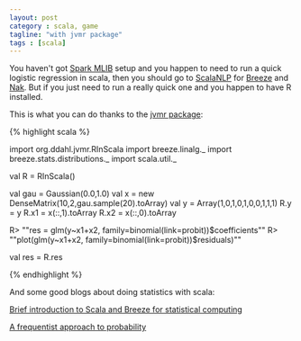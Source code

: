 ```yaml
---
layout: post
category : scala, game
tagline: "with jvmr package"
tags : [scala]
---
```


You haven't got [Spark MLIB](http://spark.apache.org/mllib/) setup and you happen to need to run a quick logistic regression in scala, then you should go to [ScalaNLP](http://www.scalanlp.org/) for [Breeze](https://github.com/scalanlp/breeze) and [Nak](https://github.com/scalanlp/nak). But if you just need to run a really quick one and you happen to have R installed.

<!--more-->

This is what you can do thanks to the [jvmr package](http://dahl.byu.edu/software/jvmr/):

{% highlight scala %}

import org.ddahl.jvmr.RInScala
import breeze.linalg._
import breeze.stats.distributions._
import scala.util._

val R = RInScala()

val gau = Gaussian(0.0,1.0)
val x = new DenseMatrix(10,2,gau.sample(20).toArray)
val y = Array(1,0,1,0,1,0,0,1,1,1)
R.y  = y
R.x1 = x(::,1).toArray
R.x2 = x(::,0).toArray

R> ""res = glm(y~x1+x2, family=binomial(link=probit))$coefficients""
R> ""plot(glm(y~x1+x2, family=binomial(link=probit))$residuals)""

val res = R.res

{% endhighlight %}

And some good blogs about doing statistics with scala:

[Brief introduction to Scala and Breeze for statistical computing](http://darrenjw.wordpress.com/2013/12/30/brief-introduction-to-scala-and-breeze-for-statistical-computing/)

[A frequentist approach to probability](http://jliszka.github.io/2013/08/12/a-frequentist-approach-to-probability.html)
